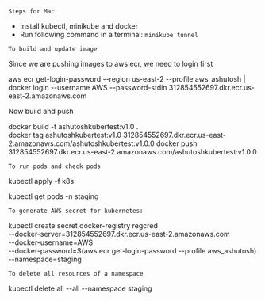 `Steps for Mac`

- Install kubectl, minikube and docker
- Run following command in a terminal: 
  `minikube tunnel`

`To build and update image`

Since we are pushing images to aws ecr, we need to login first

aws ecr get-login-password --region us-east-2 --profile aws_ashutosh | docker login --username AWS --password-stdin 312854552697.dkr.ecr.us-east-2.amazonaws.com

Now build and push

docker build -t ashutoshkubertest:v1.0 .  
docker tag ashutoshkubertest:v1.0 312854552697.dkr.ecr.us-east-2.amazonaws.com/ashutoshkubertest:v1.0.0
docker push 312854552697.dkr.ecr.us-east-2.amazonaws.com/ashutoshkubertest:v1.0.0 

`To run pods and check pods`

kubectl apply -f k8s

kubectl get pods -n staging 

`To generate AWS secret for kubernetes:`

kubectl create secret docker-registry regcred \
--docker-server=312854552697.dkr.ecr.us-east-2.amazonaws.com \
--docker-username=AWS \
--docker-password=$(aws ecr get-login-password --profile aws_ashutosh) \
--namespace=staging

`To delete all resources of a namespace`

kubectl delete all --all --namespace staging
